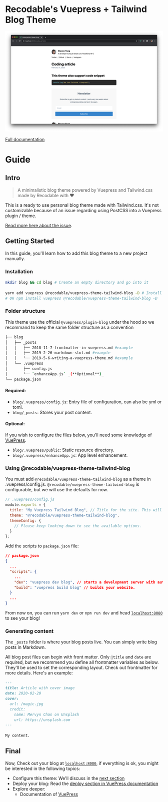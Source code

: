 # Recodable's Vuepress + Tailwind Blog Theme

![Example](./docs/example.png)

[Full documentation](https://vuepress-theme-tailwind-blog.netlify.com)

# Guide

## Intro

> A minimalistic blog theme powered by Vuepress and Tailwind.css made by Recodable with :heart:

This is a ready to use personal blog theme made with Tailwind.css. It's not customizable because of an issue regarding using PostCSS into a Vuepress plugin / theme.

[Read more here about the issue](https://github.com/vuejs/vuepress/issues/2155).

## Getting Started

In this guide, you'll learn how to add this blog theme to a new project manually.

### Installation

```bash
mkdir blog && cd blog # Create an empty directory and go into it

yarn add vuepress @recodable/vuepress-theme-tailwind-blog -D # Install the dependencies
# OR npm install vuepress @recodable/vuepress-theme-tailwind-blog -D
```

### Folder structure

This theme use the official `@vuepress/plugin-blog` under the hood so we recommand to keep the same folder structure as a convention

```bash
├── blog
│   ├── _posts
│   │   ├── 2018-11-7-frontmatter-in-vuepress.md #example
│   │   ├── 2019-2-26-markdown-slot.md #example
│   │   └── 2019-5-6-writing-a-vuepress-theme.md #example
│   └── .vuepress
│       ├── config.js
│       └── `enhanceApp.js` _(**Optional**)_
└── package.json
```

#### Required:

- `blog/.vuepress/config.js`: Entry file of configuration, can also be yml or toml.
- `blog/_posts`: Stores your post content.

#### Optional:

If you wish to configure the files below, you'll need some knowledge of [VuePress](https://vuepress.vuejs.org/).

- `blog/.vuepress/public`: Static resource directory.
- `blog/.vuepress/enhanceApp.js`: App level enhancement.

### Using @recodable/vuepress-theme-tailwind-blog

You must add `@recodable/vuepress-theme-tailwind-blog` as a theme in .vuepress/config.js. `@recodable/vuepress-theme-tailwind-blog` is configurable, but we will use the defaults for now.

```js
// .vuepress/config.js
module.exports = {
  title: "My Vuepress Tailwind Blog", // Title for the site. This will be displayed in the navbar.
  theme: "@recodable/vuepress-theme-tailwind-blog",
  themeConfig: {
    // Please keep looking down to see the available options.
  }
};
```

Add the scripts to `package.json` file:

```json
// package.json
{
  ...
  "scripts": {
    ...
    "dev": "vuepress dev blog", // starts a development server with automatic reload.
    "build": "vuepress build blog" // builds your website.
  }
  ...
}
```

From now on, you can run `yarn dev` or `npm run dev` and head [`localhost:8080`](http://localhost:8080) to see your blog!

### Generating content

The `_posts` folder is where your blog posts live. You can simply write blog posts in Markdown.

All blog post files can begin with front matter. Only `title` and `date` are required, but we recommend you define all frontmatter variables as below. They'll be used to set the corresponding layout. Check out frontmatter for more details. Here's an example:

```markdown
---
title: Article with cover image
date: 2020-02-20
cover:
  url: /magic.jpg
  credit:
    name: Mervyn Chan on Unsplash
    url: https://unsplash.com
---

My content.
```

## Final

Now, Check out your blog at [`localhost:8080`](http://localhost:8080), if everything is ok, you might be interested in the following topics:

- Configure this theme: We'll discuss in the [next section](/config)
- Deploy your blog: Read the [deploy section in VuePress documentation](https://vuepress.vuejs.org/guide/deploy.html)
- Explore deeper:
  - Documentation of [VuePress](https://vuepress.vuejs.org/)
